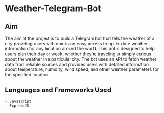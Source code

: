 # Weather-Telegram-Bot

## Aim
The aim of the project is to build a Telegram bot that tells the weather of a city providing users with quick and easy access to up-to-date weather information for any location around the world. This bot is designed to help users plan their day or week, whether they're traveling or simply curious about the weather in a particular city.
The bot uses an API to fetch weather data from reliable sources and provides users with detailed information about temperature, humidity, wind speed, and other weather parameters for the specified location. 

## Languages and Frameworks Used
```
- Javascript
- ExpressJS
```

